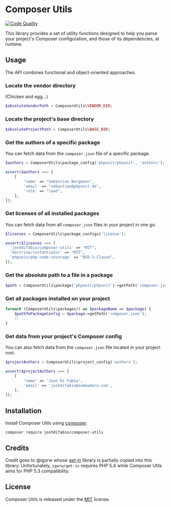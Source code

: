 # Composer Utils

[![Code Quality](https://img.shields.io/scrutinizer/g/joshdifabio/composer-utils.svg?style=flat-square)](https://scrutinizer-ci.com/g/joshdifabio/composer-utils/)

This library provides a set of utility functions designed to help you parse your project's Composer configuration, and those of its dependencies, at runtime.

## Usage

The API combines functional and object-oriented approaches.

### Locate the vendor directory

(Chicken and egg...)

```php
$absoluteVendorPath = ComposerUtils\VENDOR_DIR;
```

### Locate the project's base directory

```php
$absoluteProjectPath = ComposerUtils\BASE_DIR;
```

### Get the authors of a specific package

You can fetch data from the `composer.json` file of a specific package.

```php
$authors = ComposerUtils\package_config('phpunit/phpunit', 'authors');

assert($authors === [
    [
        'name' => "Sebastian Bergmann",
        'email' => "sebastian@phpunit.de",
        'role' => "lead",
    ],
]);
```

### Get licenses of all installed packages

You can fetch data from all `composer.json` files in your project in one go.

```php
$licenses = ComposerUtils\package_configs('license');

assert($licenses === [
  'joshdifabio/composer-utils' => "MIT",
  'doctrine/instantiator' => "MIT",
  'phpunit/php-code-coverage' => "BSD-3-Clause",
]);
```

### Get the absolute path to a file in a package

```php
$path = ComposerUtils\package('phpunit/phpunit')->getPath('composer.json');
```

### Get all packages installed on your project

```php
foreach (ComposerUtils\packages() as $packageName => $package) {
    $pathToPackageConfig = $package->getPath('composer.json');
    // ...
}
```

### Get data from your project's Composer config

You can also fetch data from the `composer.json` file located in your project root.

```php
$projectAuthors = ComposerUtils\project_config('authors');

assert($projectAuthors === [
    [
        'name' => 'Josh Di Fabio',
        'email' => 'joshdifabio@somewhere.com',
    ],
]);
```

## Installation

Install Composer Utils using [composer](https://getcomposer.org/).

```
composer require joshdifabio/composer-utils
```

## Credits

Credit goes to @igorw whose [get-in](https://github.com/igorw/get-in) library is partially copied into this library. Unfortunately, `igorw/get-in` requires PHP 5.4 while Composer Utils aims for PHP 5.3 compatibility.

## License

Composer Utils is released under the [MIT](https://github.com/joshdifabio/composer-utils/blob/master/LICENSE) license.
